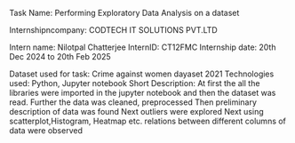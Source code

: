 Task Name: Performing Exploratory Data Analysis on a dataset

Internshipncompany: CODTECH IT SOLUTIONS PVT.LTD

Intern name: Nilotpal Chatterjee
InternID: CT12FMC
Internship date: 20th Dec 2024 to 20th Feb 2025

Dataset used for task: Crime against women dayaset 2021
Technologies used: Python, Jupyter notebook
Short Description:
      At first the all the libraries were imported in the jupyter notebook and then the dataset was read. Further the data was cleaned, preprocessed 
      Then preliminary description of data was found
      Next outliers were explored
      Next using scatterplot,Histogram, Heatmap etc. relations between different columns of data were observed
